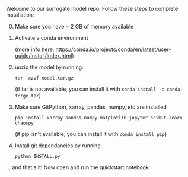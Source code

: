 Welcome to our surrogate model repo. Follow these steps to complete installation:

0. Make sure you have ~ 2 GB of memory available

1. Activate a conda environment

   (more info here: https://conda.io/projects/conda/en/latest/user-guide/install/index.html)

2. unzip the model by running:

   `tar -xzvf model.tar.gz`

   (if tar is not available, you can install it with `conda install -c conda-forge tar`)

3. Make sure GitPython, xarray, pandas, numpy, etc are installed

    `pip install xarray pandas numpy matplotlib jupyter scikit-learn chaospy`

    (if pip isn't available, you can install it with `conda install pip`)

4. Install git dependancies by running

    `python INSTALL.py`


... and that's it! Now open and run the quickstart notebook

